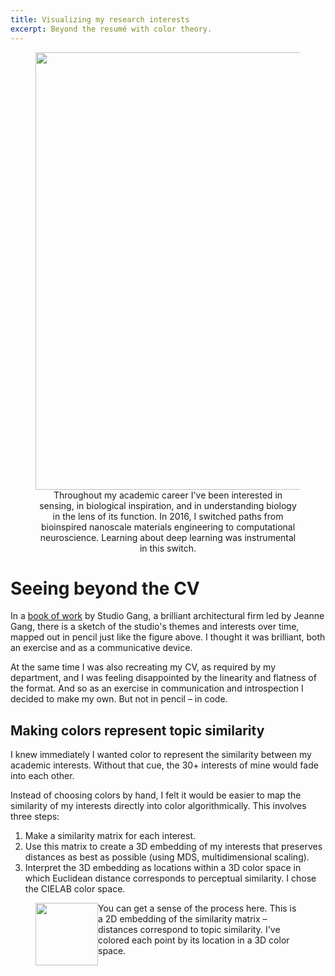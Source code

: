 ```yaml
---
title: Visualizing my research interests
excerpt: Beyond the resumé with color theory.
---
```


<figure><center>
  <img width="700" src="{{site.baseurl}}/assets/images/interests/interests_ai.png" data-action="zoom">
  <caption> Throughout my academic career I've been interested in sensing, in biological inspiration, and in understanding biology in the lens of its function. In 2016, I switched paths from bioinspired nanoscale materials engineering to computational neuroscience. Learning about deep learning was instrumental in this switch. </caption>
</center></figure>

# Seeing beyond the CV

In a [book of work](https://studiogang.com/publication/monograph) by Studio Gang, a brilliant architectural firm led by Jeanne Gang, there is a sketch of the studio's themes and interests over time, mapped out in pencil just like the figure above. I thought it was brilliant, both an exercise and as a communicative device.

At the same time I was also recreating my CV, as required by my department, and I was feeling disappointed by the linearity and flatness of the format. And so as an exercise in communication and introspection I decided to make my own. But not in pencil – in code.

## Making colors represent topic similarity

I knew immediately I wanted color to represent the similarity between my academic interests. Without that cue, the 30+ interests of mine would fade into each other.

Instead of choosing colors by hand, I felt it would be easier to map the similarity of my interests directly into color algorithmically. This involves three steps:

1) Make a similarity matrix for each interest.
2) Use this matrix to create a 3D embedding of my interests that preserves distances as best as possible (using MDS, multidimensional scaling).
3) Interpret the 3D embedding as locations within a 3D color space in which Euclidean distance corresponds to perceptual similarity. I chose the CIELAB color space.


<figure><left>
  <img width="100" style="float: left" src="{{site.baseurl}}/assets/images/interests/2d.png" data-action="zoom">
  <caption> You can get a sense of the process here. This is a 2D embedding of the similarity matrix –  distances correspond to topic similarity. I've colored each point by its location in a 3D color space. </caption>
</left></figure>


